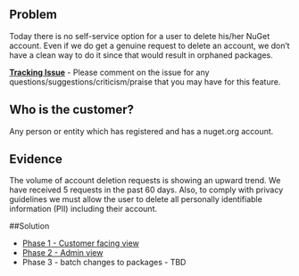 ##  Problem
Today there is no self-service option for a user to delete his/her NuGet account. Even if we do get a genuine request to delete an account, we don’t have a clean way to do it since that would result in orphaned packages.

**[Tracking Issue](https://github.com/NuGet/NuGetGallery/issues/3204)** - 
Please comment on the issue for any questions/suggestions/criticism/praise that you may have for this feature.

## Who is the customer?
Any person or entity which has registered and has a nuget.org account.

## Evidence
The volume of account deletion requests is showing an upward trend. We have received 5 requests in the past 60 days. Also, to comply with privacy guidelines we must allow the user to delete all personally identifiable information (PII) including their account.

##Solution

* [Phase 1 - Customer facing view](https://github.com/NuGet/Home/wiki/NuGet-Account-Deletion-Workflow-(Customer-View))
* [Phase 2 - Admin view](https://github.com/NuGet/Home/wiki/NuGet-Account-Deletion-Workflow-(Admin-View))
* Phase 3 - batch changes to packages - TBD




